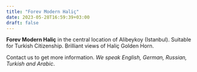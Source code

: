 ```yaml
---
title: "Forev Modern Haliç"
date: 2023-05-28T16:59:39+03:00
draft: false
---
```

**Forev Modern Haliç** in the central location of Alibeykoy (Istanbul).
Suitable for Turkish Citizenship.
Brilliant views of Hali̇ç Golden Horn.

Contact us to get more information.
*We speak English, German, Russian, Turkish and Arabic*.

